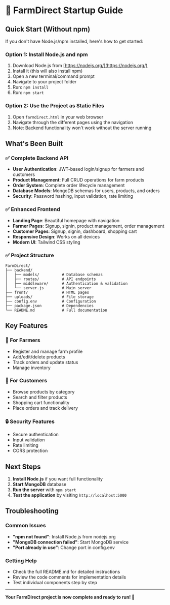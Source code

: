 # 🚀 FarmDirect Startup Guide

## Quick Start (Without npm)

If you don't have Node.js/npm installed, here's how to get started:

### Option 1: Install Node.js and npm
1. Download Node.js from [https://nodejs.org/](https://nodejs.org/)
2. Install it (this will also install npm)
3. Open a new terminal/command prompt
4. Navigate to your project folder
5. Run: `npm install`
6. Run: `npm start`

### Option 2: Use the Project as Static Files
1. Open `farmdirect.html` in your web browser
2. Navigate through the different pages using the navigation
3. Note: Backend functionality won't work without the server running

## What's Been Built

### ✅ Complete Backend API
- **User Authentication**: JWT-based login/signup for farmers and customers
- **Product Management**: Full CRUD operations for farm products
- **Order System**: Complete order lifecycle management
- **Database Models**: MongoDB schemas for users, products, and orders
- **Security**: Password hashing, input validation, rate limiting

### ✅ Enhanced Frontend
- **Landing Page**: Beautiful homepage with navigation
- **Farmer Pages**: Signup, signin, product management, order management
- **Customer Pages**: Signup, signin, dashboard, shopping cart
- **Responsive Design**: Works on all devices
- **Modern UI**: Tailwind CSS styling

### ✅ Project Structure
```
FarmDirect/
├── backend/
│   ├── models/          # Database schemas
│   ├── routes/          # API endpoints
│   ├── middleware/      # Authentication & validation
│   └── server.js        # Main server
├── front/               # HTML pages
├── uploads/             # File storage
├── config.env           # Configuration
├── package.json         # Dependencies
└── README.md            # Full documentation
```

## Key Features

### 🌾 For Farmers
- Register and manage farm profile
- Add/edit/delete products
- Track orders and update status
- Manage inventory

### 🛒 For Customers
- Browse products by category
- Search and filter products
- Shopping cart functionality
- Place orders and track delivery

### 🔒 Security Features
- Secure authentication
- Input validation
- Rate limiting
- CORS protection

## Next Steps

1. **Install Node.js** if you want full functionality
2. **Start MongoDB** database
3. **Run the server** with `npm start`
4. **Test the application** by visiting `http://localhost:5000`

## Troubleshooting

### Common Issues
- **"npm not found"**: Install Node.js from nodejs.org
- **"MongoDB connection failed"**: Start MongoDB service
- **"Port already in use"**: Change port in config.env

### Getting Help
- Check the full README.md for detailed instructions
- Review the code comments for implementation details
- Test individual components step by step

---

**Your FarmDirect project is now complete and ready to run! 🎉**
